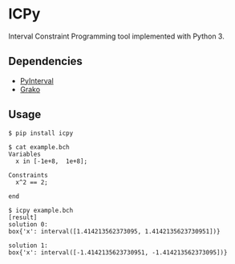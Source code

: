 # ICPy

Interval Constraint Programming tool implemented with Python 3.


## Dependencies

- [PyInterval](https://github.com/taschini/pyinterval)
- [Grako](https://bitbucket.org/neogeny/grako)


## Usage

    $ pip install icpy
    
    $ cat example.bch
    Variables
      x in [-1e+8,  1e+8];
    
    Constraints
      x^2 == 2;
    
    end
    
    $ icpy example.bch
    [result]
    solution 0:
    box{'x': interval([1.414213562373095, 1.4142135623730951])}
    
    solution 1:
    box{'x': interval([-1.4142135623730951, -1.414213562373095])}

